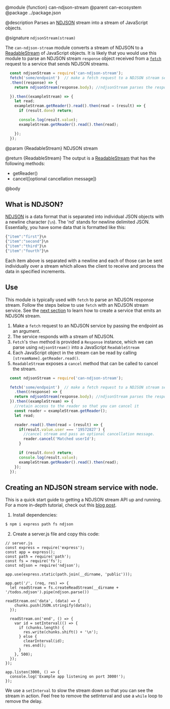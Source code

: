 @module {function} can-ndjson-stream
@parent can-ecosystem
@package ../package.json

@description Parses an [NDJSON](http://www.ndjson.org) stream into a stream of JavaScript objects.

@signature `ndjsonStream(stream)`

The `can-ndjson-stream` module converts a stream of NDJSON to a [ReadableStream](https://developer.mozilla.org/en-US/docs/Web/API/ReadableStream) of JavaScript objects. It is likely that you would use this module to parse an NDJSON stream `response` object received from a [`fetch`](https://developer.mozilla.org/en-US/docs/Web/API/Fetch_API) request to a service that sends NDJSON streams.
```js
  const ndjsonStream = require('can-ndjson-stream');
  fetch('some/endpoint')  // make a fetch request to a NDJSON stream service
  .then((response) => {
    return ndjsonStream(response.body); //ndjsonStream parses the response.body

  }).then((exampleStream) => {
    let read;
    exampleStream.getReader().read().then(read = (result) => {
      if (result.done) return;

      console.log(result.value);
      exampleStream.getReader().read().then(read);

    });
  });
```

@param {ReadableStream<Byte>} NDJSON stream

@return {ReadableStream<Object>} The output is a [ReadableStream](https://developer.mozilla.org/en-US/docs/Web/API/ReadableStream) that has the following methods:
- getReader()
- cancel([optional cancellation message])

@body

## What is NDJSON?

[NDJSON](http://ndjson.org) is a data format that is separated into individual JSON objects with a newline character (`\n`). The 'nd' stands for newline delimited JSON. Essentially, you have some data that is formatted like this:

```javascript
{"item":"first"}\n
{"item":"second"}\n
{"item":"third"}\n
{"item":"fourth"}\n
```
Each item above is separated with a newline and each of those can be sent individually over a stream which allows the client to receive and process the data in specified increments.

## Use

This module is typically used with `fetch` to parse an NDJSON response stream. Follow the steps below to use `fetch` with an NDJSON stream service. See the [next section]() to learn how to create a service that emits an NDJSON stream.

1. Make a `fetch` request to an NDJSON service by passing the endpoint as an argument. 
2. The service responds with a stream of NDJSON. 
3. `Fetch`'s `then` method is provided a `Response` instance, which we can parse using `ndjsonStream()` into a JavaScript `ReadableStream`
5. Each JavaScript object in the stream can be read by calling `[streamName].getReader.read()`.
6. `ReadableStream` exposes a `cancel` method that can be called to cancel the stream.

```js
  const ndjsonStream = require('can-ndjson-stream');

  fetch('some/endpoint')  // make a fetch request to a NDJSON stream service
    .then((response) => {
    return ndjsonStream(response.body); //ndjsonStream parses the response.body
  }).then((exampleStream) => {
    //retain access to the reader so that you can cancel it
    const reader = exampleStream.getReader();
    let read;

    reader.read().then(read = (result) => {
      if(result.value.user === '19572827') {
        //cancel stream and pass an optional cancellation message.
        reader.cancel('Matched userId');
      }

      if (result.done) return;
      console.log(result.value);
      exampleStream.getReader().read().then(read);
    });
  });
```

## Creating an NDJSON stream service with node.

This is a quick start guide to getting a NDJSON stream API up and running. For a more in-depth tutorial, check out this [blog post]().

1. Install dependencies:
```bash
$ npm i express path fs ndjson
```

2. Create a server.js file and copy this code:

```
// server.js
const express = require('express');
const app = express();
const path = require('path');
const fs = require('fs');
const ndjson = require('ndjson');

app.use(express.static(path.join(__dirname, 'public')));

app.get('/', (req, res) => {
  let readStream = fs.createReadStream(__dirname + '/todos.ndjson').pipe(ndjson.parse())
  
readStream.on('data', (data) => {
    chunks.push(JSON.stringify(data));
  });

  readStream.on('end', () => {
    var id = setInterval(() => {
      if (chunks.length) {
        res.write(chunks.shift() + '\n');
      } else {
        clearInterval(id);
        res.end();
      }
    }, 500);
  });
});

app.listen(3000, () => {
  console.log('Example app listening on port 3000!');
});
```
We use a `setInterval` to slow the stream down so that you can see the stream in action. Feel free to remove the setInterval and use a `while` loop to remove the delay.